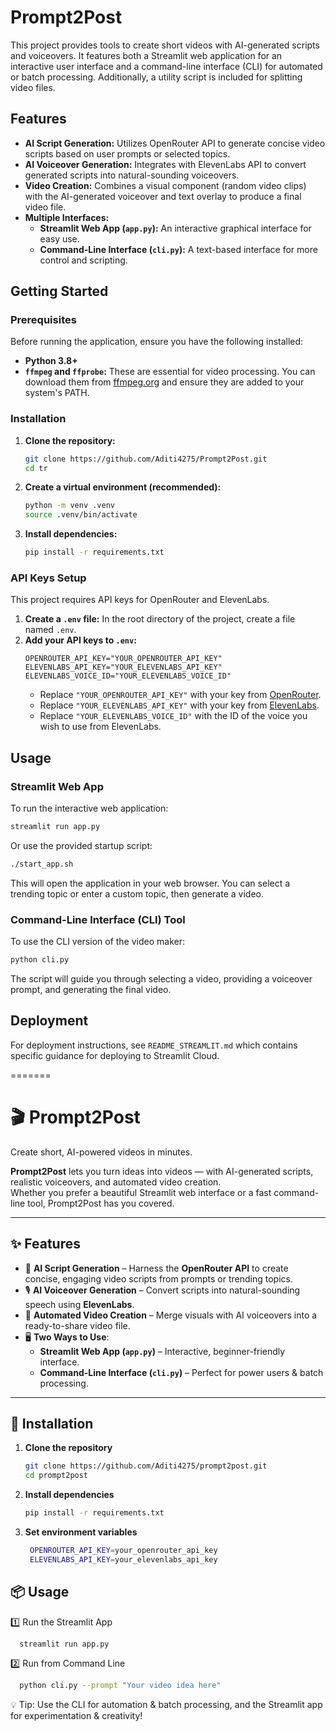 # Prompt2Post

This project provides tools to create short videos with AI-generated scripts and voiceovers. It features both a Streamlit web application for an interactive user interface and a command-line interface (CLI) for automated or batch processing. Additionally, a utility script is included for splitting video files.

## Features

*   **AI Script Generation:** Utilizes OpenRouter API to generate concise video scripts based on user prompts or selected topics.
*   **AI Voiceover Generation:** Integrates with ElevenLabs API to convert generated scripts into natural-sounding voiceovers.
*   **Video Creation:** Combines a visual component (random video clips) with the AI-generated voiceover and text overlay to produce a final video file.
*   **Multiple Interfaces:**
    *   **Streamlit Web App (`app.py`):** An interactive graphical interface for easy use.
    *   **Command-Line Interface (`cli.py`):** A text-based interface for more control and scripting.


## Getting Started

### Prerequisites

Before running the application, ensure you have the following installed:

*   **Python 3.8+**
*   **`ffmpeg` and `ffprobe`:** These are essential for video processing. You can download them from [ffmpeg.org](https://ffmpeg.org/download.html) and ensure they are added to your system's PATH.

### Installation

1.  **Clone the repository:**
    ```bash
    git clone https://github.com/Aditi4275/Prompt2Post.git 
    cd tr
    ```
2.  **Create a virtual environment (recommended):**
    ```bash
    python -m venv .venv
    source .venv/bin/activate  
    ```
3.  **Install dependencies:**
    ```bash
    pip install -r requirements.txt
    ```

### API Keys Setup

This project requires API keys for OpenRouter and ElevenLabs.

1.  **Create a `.env` file:** In the root directory of the project, create a file named `.env`.
2.  **Add your API keys to `.env`:**
    ```
    OPENROUTER_API_KEY="YOUR_OPENROUTER_API_KEY"
    ELEVENLABS_API_KEY="YOUR_ELEVENLABS_API_KEY"
    ELEVENLABS_VOICE_ID="YOUR_ELEVENLABS_VOICE_ID"
    ```
    *   Replace `"YOUR_OPENROUTER_API_KEY"` with your key from [OpenRouter](https://openrouter.ai/).
    *   Replace `"YOUR_ELEVENLABS_API_KEY"` with your key from [ElevenLabs](https://elevenlabs.io/).
    *   Replace `"YOUR_ELEVENLABS_VOICE_ID"` with the ID of the voice you wish to use from ElevenLabs.

## Usage

### Streamlit Web App

To run the interactive web application:

```bash
streamlit run app.py
```

Or use the provided startup script:

```bash
./start_app.sh
```

This will open the application in your web browser. You can select a trending topic or enter a custom topic, then generate a video.


### Command-Line Interface (CLI) Tool

To use the CLI version of the video maker:

```bash
python cli.py
```
The script will guide you through selecting a video, providing a voiceover prompt, and generating the final video.


## Deployment

For deployment instructions, see `README_STREAMLIT.md` which contains specific guidance for deploying to Streamlit Cloud.


=======
# 🎬 Prompt2Post

Create short, AI-powered videos in minutes.

**Prompt2Post** lets you turn ideas into videos — with AI-generated scripts, realistic voiceovers, and automated video creation.  
Whether you prefer a beautiful Streamlit web interface or a fast command-line tool, Prompt2Post has you covered.

---

## ✨ Features

- 📝 **AI Script Generation** – Harness the **OpenRouter API** to create concise, engaging video scripts from prompts or trending topics.
- 🎙 **AI Voiceover Generation** – Convert scripts into natural-sounding speech using **ElevenLabs**.
- 🎥 **Automated Video Creation** – Merge visuals with AI voiceovers into a ready-to-share video file.
- 🖥 **Two Ways to Use**:
  - **Streamlit Web App (`app.py`)** – Interactive, beginner-friendly interface.
  - **Command-Line Interface (`cli.py`)** – Perfect for power users & batch processing.

---

## 🚀 Installation

1. **Clone the repository**
   ```bash
   git clone https://github.com/Aditi4275/prompt2post.git
   cd prompt2post
   ```
2. **Install dependencies**
   ```bash
   pip install -r requirements.txt
    ```
3. **Set environment variables**
   ```bash
    OPENROUTER_API_KEY=your_openrouter_api_key
    ELEVENLABS_API_KEY=your_elevenlabs_api_key
   ```
## 📦 Usage
1️⃣ Run the Streamlit App
  ```bash
    streamlit run app.py
  ```
2️⃣ Run from Command Line
  ```bash
    python cli.py --prompt "Your video idea here"
   ```

💡 Tip: Use the CLI for automation & batch processing, and the Streamlit app for experimentation & creativity!
